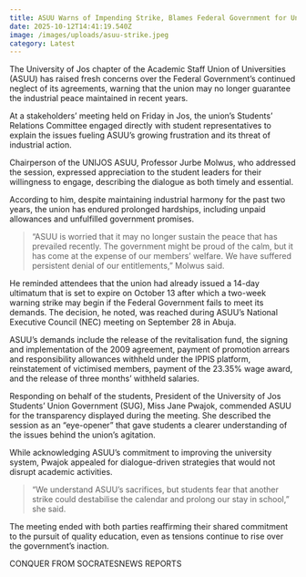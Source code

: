 ```yaml
---
title: ASUU Warns of Impending Strike, Blames Federal Government for Unmet Commitments
date: 2025-10-12T14:41:19.540Z
image: /images/uploads/asuu-strike.jpeg
category: Latest
---
```

The University of Jos chapter of the Academic Staff Union of Universities (ASUU) has raised fresh concerns over the Federal Government’s continued neglect of its agreements, warning that the union may no longer guarantee the industrial peace maintained in recent years.

At a stakeholders’ meeting held on Friday in Jos, the union’s Students’ Relations Committee engaged directly with student representatives to explain the issues fueling ASUU’s growing frustration and its threat of industrial action.

Chairperson of the UNIJOS ASUU, Professor Jurbe Molwus, who addressed the session, expressed appreciation to the student leaders for their willingness to engage, describing the dialogue as both timely and essential.

According to him, despite maintaining industrial harmony for the past two years, the union has endured prolonged hardships, including unpaid allowances and unfulfilled government promises.

> “ASUU is worried that it may no longer sustain the peace that has prevailed recently. The government might be proud of the calm, but it has come at the expense of our members’ welfare. We have suffered persistent denial of our entitlements,” Molwus said.

He reminded attendees that the union had already issued a 14-day ultimatum that is set to expire on October 13 after which a two-week warning strike may begin if the Federal Government fails to meet its demands. The decision, he noted, was reached during ASUU’s National Executive Council (NEC) meeting on September 28 in Abuja.

ASUU’s demands include the release of the revitalisation fund, the signing and implementation of the 2009 agreement, payment of promotion arrears and responsibility allowances withheld under the IPPIS platform, reinstatement of victimised members, payment of the 23.35% wage award, and the release of three months’ withheld salaries.

Responding on behalf of the students, President of the University of Jos Students’ Union Government (SUG), Miss Jane Pwajok, commended ASUU for the transparency displayed during the meeting. She described the session as an “eye-opener” that gave students a clearer understanding of the issues behind the union’s agitation.

While acknowledging ASUU’s commitment to improving the university system, Pwajok appealed for dialogue-driven strategies that would not disrupt academic activities.

> “We understand ASUU’s sacrifices, but students fear that another strike could destabilise the calendar and prolong our stay in school,” she said.

The meeting ended with both parties reaffirming their shared commitment to the pursuit of quality education, even as tensions continue to rise over the government’s inaction.

C﻿ONQUER FROM SOCRATESNEWS REPORTS